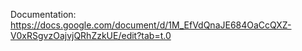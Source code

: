 Documentation: https://docs.google.com/document/d/1M_EfVdQnaJE684OaCcQXZ-V0xRSgvzOajvjQRhZzkUE/edit?tab=t.0